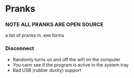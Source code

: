 # Pranks

### NOTE ALL PRANKS ARE OPEN SOURCE

a list of pranks in .exe forms

### Disconnect

* Randomly turns on and off the wifi on the computer
* You cann see if the program is active in the system tray
* Bad USB (rubber ducky) support
